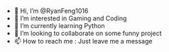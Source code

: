 - 👋 Hi, I’m @RyanFeng1016
- 👀 I’m interested in Gaming and Coding
- 🌱 I’m currently learning Python
- 💞️ I’m looking to collaborate on some funny project
- 📫 How to reach me : Just leave me a message

<!---
RyanFeng1016/RyanFeng1016 is a ✨ special ✨ repository because its `README.md` (this file) appears on your GitHub profile.
You can click the Preview link to take a look at your changes.
--->

